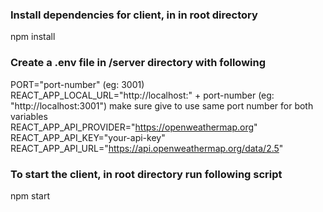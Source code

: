 ### Install dependencies for client, in in root directory

npm install

### Create a .env file in /server directory with following

PORT="port-number" (eg: 3001)
REACT_APP_LOCAL_URL="http://localhost:" + port-number (eg: "http://localhost:3001") make sure give to use same port number for both variables  
REACT_APP_API_PROVIDER="https://openweathermap.org"  
REACT_APP_API_KEY="your-api-key"  
REACT_APP_API_URL="https://api.openweathermap.org/data/2.5"

### To start the client, in root directory run following script

npm start
